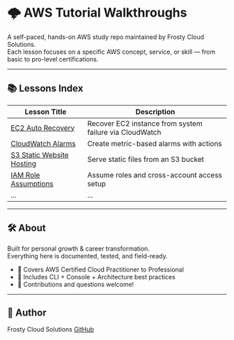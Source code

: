 # 🌩️ AWS Tutorial Walkthroughs

A self-paced, hands-on AWS study repo maintained by Frosty Cloud Solutions.  
Each lesson focuses on a specific AWS concept, service, or skill — from basic to pro-level certifications.

---

## 📚 Lessons Index

| Lesson Title                        | Description                                   |
|------------------------------------|-----------------------------------------------|
| [EC2 Auto Recovery](ec2-auto-recovery/README.md) | Recover EC2 instance from system failure via CloudWatch |
| [CloudWatch Alarms](cloudwatch-alarms/README.md) | Create metric-based alarms with actions       |
| [S3 Static Website Hosting](s3-static-hosting/README.md) | Serve static files from an S3 bucket          |
| [IAM Role Assumptions](iam-role-assumptions/README.md) | Assume roles and cross-account access setup   |
| ...                                | ...                                           |

---

## 🛠️ About

Built for personal growth & career transformation.  
Everything here is documented, tested, and field-ready.

- 🔰 Covers AWS Certified Cloud Practitioner to Professional
- 🧪 Includes CLI + Console + Architecture best practices
- 💬 Contributions and questions welcome!

---

## 🧊 Author

Frosty Cloud Solutions 
[GitHub](https://github.com/frostycloudsolutions)
